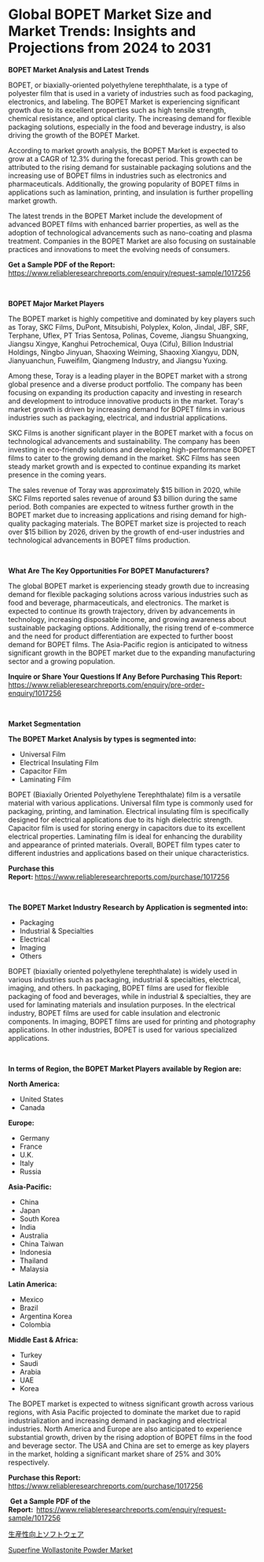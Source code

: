 <p><h1>Global BOPET Market Size and Market Trends: Insights and Projections from 2024 to 2031</h1></p><p><strong>BOPET Market Analysis and Latest Trends</strong></p>
<p><p>BOPET, or biaxially-oriented polyethylene terephthalate, is a type of polyester film that is used in a variety of industries such as food packaging, electronics, and labeling. The BOPET Market is experiencing significant growth due to its excellent properties such as high tensile strength, chemical resistance, and optical clarity. The increasing demand for flexible packaging solutions, especially in the food and beverage industry, is also driving the growth of the BOPET Market.</p><p>According to market growth analysis, the BOPET Market is expected to grow at a CAGR of 12.3% during the forecast period. This growth can be attributed to the rising demand for sustainable packaging solutions and the increasing use of BOPET films in industries such as electronics and pharmaceuticals. Additionally, the growing popularity of BOPET films in applications such as lamination, printing, and insulation is further propelling market growth.</p><p>The latest trends in the BOPET Market include the development of advanced BOPET films with enhanced barrier properties, as well as the adoption of technological advancements such as nano-coating and plasma treatment. Companies in the BOPET Market are also focusing on sustainable practices and innovations to meet the evolving needs of consumers.</p></p>
<p><strong>Get a Sample PDF of the Report:&nbsp;</strong> <a href="https://www.reliableresearchreports.com/enquiry/request-sample/1017256">https://www.reliableresearchreports.com/enquiry/request-sample/1017256</a></p>
<p>&nbsp;</p>
<p><strong>BOPET Major Market Players</strong></p>
<p><p>The BOPET market is highly competitive and dominated by key players such as Toray, SKC Films, DuPont, Mitsubishi, Polyplex, Kolon, Jindal, JBF, SRF, Terphane, Uflex, PT Trias Sentosa, Polinas, Coveme, Jiangsu Shuangxing, Jiangsu Xingye, Kanghui Petrochemical, Ouya (Cifu), Billion Industrial Holdings, Ningbo Jinyuan, Shaoxing Weiming, Shaoxing Xiangyu, DDN, Jianyuanchun, Fuweifilm, Qiangmeng Industry, and Jiangsu Yuxing.</p><p>Among these, Toray is a leading player in the BOPET market with a strong global presence and a diverse product portfolio. The company has been focusing on expanding its production capacity and investing in research and development to introduce innovative products in the market. Toray's market growth is driven by increasing demand for BOPET films in various industries such as packaging, electrical, and industrial applications.</p><p>SKC Films is another significant player in the BOPET market with a focus on technological advancements and sustainability. The company has been investing in eco-friendly solutions and developing high-performance BOPET films to cater to the growing demand in the market. SKC Films has seen steady market growth and is expected to continue expanding its market presence in the coming years.</p><p>The sales revenue of Toray was approximately $15 billion in 2020, while SKC Films reported sales revenue of around $3 billion during the same period. Both companies are expected to witness further growth in the BOPET market due to increasing applications and rising demand for high-quality packaging materials. The BOPET market size is projected to reach over $15 billion by 2026, driven by the growth of end-user industries and technological advancements in BOPET films production.</p></p>
<p>&nbsp;</p>
<p><strong>What Are The Key Opportunities For BOPET Manufacturers?</strong></p>
<p><p>The global BOPET market is experiencing steady growth due to increasing demand for flexible packaging solutions across various industries such as food and beverage, pharmaceuticals, and electronics. The market is expected to continue its growth trajectory, driven by advancements in technology, increasing disposable income, and growing awareness about sustainable packaging options. Additionally, the rising trend of e-commerce and the need for product differentiation are expected to further boost demand for BOPET films. The Asia-Pacific region is anticipated to witness significant growth in the BOPET market due to the expanding manufacturing sector and a growing population.</p></p>
<p><strong>Inquire or Share Your Questions If Any Before Purchasing This Report:</strong> <a href="https://www.reliableresearchreports.com/enquiry/pre-order-enquiry/1017256">https://www.reliableresearchreports.com/enquiry/pre-order-enquiry/1017256</a></p>
<p>&nbsp;</p>
<p><strong>Market Segmentation</strong></p>
<p><strong>The BOPET Market Analysis by types is segmented into:</strong></p>
<p><ul><li>Universal Film</li><li>Electrical Insulating Film</li><li>Capacitor Film</li><li>Laminating Film</li></ul></p>
<p><p>BOPET (Biaxially Oriented Polyethylene Terephthalate) film is a versatile material with various applications. Universal film type is commonly used for packaging, printing, and lamination. Electrical insulating film is specifically designed for electrical applications due to its high dielectric strength. Capacitor film is used for storing energy in capacitors due to its excellent electrical properties. Laminating film is ideal for enhancing the durability and appearance of printed materials. Overall, BOPET film types cater to different industries and applications based on their unique characteristics.</p></p>
<p><strong>Purchase this Report:&nbsp;</strong><a href="https://www.reliableresearchreports.com/purchase/1017256">https://www.reliableresearchreports.com/purchase/1017256</a></p>
<p>&nbsp;</p>
<p><strong>The BOPET Market Industry Research by Application is segmented into:</strong></p>
<p><ul><li>Packaging</li><li>Industrial & Specialties</li><li>Electrical</li><li>Imaging</li><li>Others</li></ul></p>
<p><p>BOPET (biaxially oriented polyethylene terephthalate) is widely used in various industries such as packaging, industrial & specialties, electrical, imaging, and others. In packaging, BOPET films are used for flexible packaging of food and beverages, while in industrial & specialties, they are used for laminating materials and insulation purposes. In the electrical industry, BOPET films are used for cable insulation and electronic components. In imaging, BOPET films are used for printing and photography applications. In other industries, BOPET is used for various specialized applications.</p></p>
<p>&nbsp;</p>
<p><strong>In terms of Region, the BOPET Market Players available by Region are:</strong></p>
<p>
    <p> <strong> North America: </strong>
        <ul>
            <li>United States</li>
            <li>Canada</li>
        </ul>
        </p> 
    <p> <strong> Europe: </strong>
        <ul>
            <li>Germany</li>
            <li>France</li>
            <li>U.K.</li>
            <li>Italy</li>
            <li>Russia</li>
        </ul>
        </p> 
    <p> <strong> Asia-Pacific: </strong>
        <ul>
            <li>China</li>
            <li>Japan</li>
            <li>South Korea</li>
            <li>India</li>
            <li>Australia</li>
            <li>China Taiwan</li>
            <li>Indonesia</li>
            <li>Thailand</li>
            <li>Malaysia</li>
        </ul>
        </p> 
    <p> <strong> Latin America: </strong>
        <ul>
            <li>Mexico</li>
            <li>Brazil</li>
            <li>Argentina Korea</li>
            <li>Colombia</li>
        </ul>
        </p> 
    <p> <strong> Middle East & Africa: </strong>
        <ul>
            <li>Turkey</li>
            <li>Saudi</li>
            <li>Arabia</li>
            <li>UAE</li>
            <li>Korea</li>
        </ul>
    </p>
    </p>
<p><p>The BOPET market is expected to witness significant growth across various regions, with Asia Pacific projected to dominate the market due to rapid industrialization and increasing demand in packaging and electrical industries. North America and Europe are also anticipated to experience substantial growth, driven by the rising adoption of BOPET films in the food and beverage sector. The USA and China are set to emerge as key players in the market, holding a significant market share of 25% and 30% respectively.</p></p>
<p><strong>Purchase this Report: </strong><a href="https://www.reliableresearchreports.com/purchase/1017256">https://www.reliableresearchreports.com/purchase/1017256</a></p>
<p>&nbsp;<strong>Get a Sample PDF of the Report:&nbsp;&nbsp;</strong><a href="https://www.reliableresearchreports.com/enquiry/request-sample/1017256">https://www.reliableresearchreports.com/enquiry/request-sample/1017256</a></p>
<p><strong></strong></p>
<p><p><a href="https://github.com/mreklxf44233/Market-Research-Report-List-1/blob/main/4490078194398.md">生産性向上ソフトウェア</a></p><p><a href="https://eight-handstand-8fb.notion.site/Superfine-Wollastonite-Powder-Market-Furnish-Information-about-Market-Size-Market-Share-Market-Dyn-1efa9516072d4322b961592704a84a61">Superfine Wollastonite Powder Market</a></p></p>
